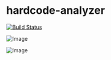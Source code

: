 # hardcode-analyzer
[![Build Status](https://dev.azure.com/leotsarev/Analyzers/_apis/build/status/Analyzers-CI?branchName=master)](https://dev.azure.com/leotsarev/Analyzers/_build/latest?definitionId=5&branchName=master)

![Image](https://img.shields.io/appveyor/ci/leotsarev/hardcode-analyzer.svg)

![Image](https://img.shields.io/nuget/v/Tsarev.Hardcode.Url.svg)
